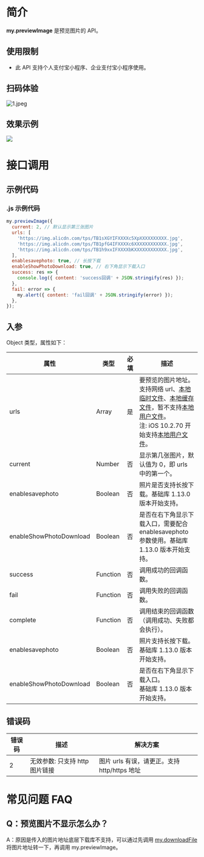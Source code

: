 # 简介

**my.previewImage** 是预览图片的 API。

## 使用限制

- 此 API 支持个人支付宝小程序、企业支付宝小程序使用。

## 扫码体验

![1.jpeg](https://cdn.nlark.com/yuque/0/2021/jpeg/179989/1625191726620-5e45ee53-b35c-4a2f-9088-24c5dce03300.jpeg#align=left&display=inline&height=157&margin=%5Bobject%20Object%5D&name=1.jpeg&originHeight=157&originWidth=127&size=19820&status=done&style=stroke&width=127#alt=&width=127)

## 效果示例

![](https://gw.alipayobjects.com/mdn/rms_aba389/afts/img/A*QtdsQIBkcP8AAAAAAAAAAAAAARQnAQ#alt=&width=300)

# 接口调用

## 示例代码

### .js 示例代码

```javascript
my.previewImage({
  current: 2, // 默认显示第三张图片
  urls: [
    'https://img.alicdn.com/tps/TB1sXGYIFXXXXc5XpXXXXXXXXXX.jpg',
    'https://img.alicdn.com/tps/TB1pfG4IFXXXXc6XXXXXXXXXXXX.jpg',
    'https://img.alicdn.com/tps/TB1h9xxIFXXXXbKXXXXXXXXXXXX.jpg',
  ],
  enablesavephoto: true, // 长按下载
  enableShowPhotoDownload: true, // 右下角显示下载入口
  success: res => {
    console.log({ content: 'success回调' + JSON.stringify(res) });
  },
  fail: error => {
    my.alert({ content: 'fail回调' + JSON.stringify(error) });
  },
});
```

## 入参

Object 类型，属性如下：

| **属性** | **类型** | **必填** | **描述** |
| --- | --- | --- | --- |
| urls | Array | 是 | 要预览的图片地址。<br />支持网络 url、[本地临时文件](https://opendocs.alipay.com/mini/03dt4s#%E6%9C%AC%E5%9C%B0%E4%B8%B4%E6%97%B6%E6%96%87%E4%BB%B6)、[本地缓存文件](https://opendocs.alipay.com/mini/03dt4s#%E6%9C%AC%E5%9C%B0%E7%BC%93%E5%AD%98%E6%96%87%E4%BB%B6)，暂不支持[本地用户文件](https://opendocs.alipay.com/mini/03dt4s#%E6%9C%AC%E5%9C%B0%E7%94%A8%E6%88%B7%E6%96%87%E4%BB%B6)。 <br /> 注: iOS 10.2.70 开始支持[本地用户文件](https://opendocs.alipay.com/mini/03dt4s#%E6%9C%AC%E5%9C%B0%E7%94%A8%E6%88%B7%E6%96%87%E4%BB%B6)。 |
| current | Number | 否 | 显示第几张图片，默认值为 0，即 urls 中的第一个。 |
| enablesavephoto | Boolean | 否 | 照片是否支持长按下载。基础库 1.13.0 版本开始支持。 |
| enableShowPhotoDownload | Boolean | 否 | 是否在右下角显示下载入口，需要配合 enablesavephoto 参数使用。基础库 1.13.0 版本开始支持。 |
| success | Function | 否 | 调用成功的回调函数。 |
| fail | Function | 否 | 调用失败的回调函数。 |
| complete | Function | 否 | 调用结束的回调函数（调用成功、失败都会执行）。 |
| enablesavephoto | Boolean | 否 | 照片支持长按下载。<br />基础库 1.13.0 版本开始支持。 |
| enableShowPhotoDownload | Boolean | 否 | 是否在右下角显示下载入口。<br />基础库 1.13.0 版本开始支持。 |

## 错误码

| **错误码** | **描述** | **解决方案** |
| --- | --- | --- |
| 2 | 无效参数: 只支持 http 图片链接 | 图片 urls 有误，请更正。支持 http/https 地址 |


# 常见问题 FAQ

## Q：预览图片不显示怎么办？

A：原因是传入的图片地址底层下载库不支持，可以通过先调用 [my.downloadFile](https://opendocs.alipay.com/mini/api/xr054r) 将图片地址转一下，再调用 my.previewImage。
